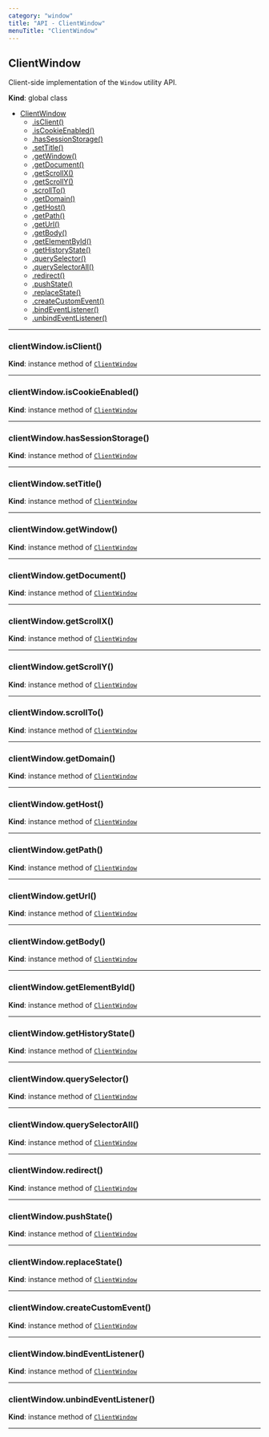 ```yaml
---
category: "window"
title: "API - ClientWindow"
menuTitle: "ClientWindow"
---
```


## ClientWindow&nbsp;<a name="ClientWindow" href="https://github.com/seznam/ima/blob/v17.7.8/packages/core/src/window/ClientWindow.js#L8" target="_blank"><span class="icon"><i class="fas fa-external-link-alt fa-xs"></i></span></a>
Client-side implementation of the <code>Window</code> utility API.

**Kind**: global class  

* [ClientWindow](#ClientWindow)
    * [.isClient()](#ClientWindow+isClient)
    * [.isCookieEnabled()](#ClientWindow+isCookieEnabled)
    * [.hasSessionStorage()](#ClientWindow+hasSessionStorage)
    * [.setTitle()](#ClientWindow+setTitle)
    * [.getWindow()](#ClientWindow+getWindow)
    * [.getDocument()](#ClientWindow+getDocument)
    * [.getScrollX()](#ClientWindow+getScrollX)
    * [.getScrollY()](#ClientWindow+getScrollY)
    * [.scrollTo()](#ClientWindow+scrollTo)
    * [.getDomain()](#ClientWindow+getDomain)
    * [.getHost()](#ClientWindow+getHost)
    * [.getPath()](#ClientWindow+getPath)
    * [.getUrl()](#ClientWindow+getUrl)
    * [.getBody()](#ClientWindow+getBody)
    * [.getElementById()](#ClientWindow+getElementById)
    * [.getHistoryState()](#ClientWindow+getHistoryState)
    * [.querySelector()](#ClientWindow+querySelector)
    * [.querySelectorAll()](#ClientWindow+querySelectorAll)
    * [.redirect()](#ClientWindow+redirect)
    * [.pushState()](#ClientWindow+pushState)
    * [.replaceState()](#ClientWindow+replaceState)
    * [.createCustomEvent()](#ClientWindow+createCustomEvent)
    * [.bindEventListener()](#ClientWindow+bindEventListener)
    * [.unbindEventListener()](#ClientWindow+unbindEventListener)


* * *

### clientWindow.isClient()&nbsp;<a name="ClientWindow+isClient" href="https://github.com/seznam/ima/blob/v17.7.8/packages/core/src/window/ClientWindow.js#L16" target="_blank"><span class="icon"><i class="fas fa-external-link-alt fa-xs"></i></span></a>
**Kind**: instance method of [<code>ClientWindow</code>](#ClientWindow)  

* * *

### clientWindow.isCookieEnabled()&nbsp;<a name="ClientWindow+isCookieEnabled" href="https://github.com/seznam/ima/blob/v17.7.8/packages/core/src/window/ClientWindow.js#L23" target="_blank"><span class="icon"><i class="fas fa-external-link-alt fa-xs"></i></span></a>
**Kind**: instance method of [<code>ClientWindow</code>](#ClientWindow)  

* * *

### clientWindow.hasSessionStorage()&nbsp;<a name="ClientWindow+hasSessionStorage" href="https://github.com/seznam/ima/blob/v17.7.8/packages/core/src/window/ClientWindow.js#L30" target="_blank"><span class="icon"><i class="fas fa-external-link-alt fa-xs"></i></span></a>
**Kind**: instance method of [<code>ClientWindow</code>](#ClientWindow)  

* * *

### clientWindow.setTitle()&nbsp;<a name="ClientWindow+setTitle" href="https://github.com/seznam/ima/blob/v17.7.8/packages/core/src/window/ClientWindow.js#L52" target="_blank"><span class="icon"><i class="fas fa-external-link-alt fa-xs"></i></span></a>
**Kind**: instance method of [<code>ClientWindow</code>](#ClientWindow)  

* * *

### clientWindow.getWindow()&nbsp;<a name="ClientWindow+getWindow" href="https://github.com/seznam/ima/blob/v17.7.8/packages/core/src/window/ClientWindow.js#L59" target="_blank"><span class="icon"><i class="fas fa-external-link-alt fa-xs"></i></span></a>
**Kind**: instance method of [<code>ClientWindow</code>](#ClientWindow)  

* * *

### clientWindow.getDocument()&nbsp;<a name="ClientWindow+getDocument" href="https://github.com/seznam/ima/blob/v17.7.8/packages/core/src/window/ClientWindow.js#L66" target="_blank"><span class="icon"><i class="fas fa-external-link-alt fa-xs"></i></span></a>
**Kind**: instance method of [<code>ClientWindow</code>](#ClientWindow)  

* * *

### clientWindow.getScrollX()&nbsp;<a name="ClientWindow+getScrollX" href="https://github.com/seznam/ima/blob/v17.7.8/packages/core/src/window/ClientWindow.js#L73" target="_blank"><span class="icon"><i class="fas fa-external-link-alt fa-xs"></i></span></a>
**Kind**: instance method of [<code>ClientWindow</code>](#ClientWindow)  

* * *

### clientWindow.getScrollY()&nbsp;<a name="ClientWindow+getScrollY" href="https://github.com/seznam/ima/blob/v17.7.8/packages/core/src/window/ClientWindow.js#L88" target="_blank"><span class="icon"><i class="fas fa-external-link-alt fa-xs"></i></span></a>
**Kind**: instance method of [<code>ClientWindow</code>](#ClientWindow)  

* * *

### clientWindow.scrollTo()&nbsp;<a name="ClientWindow+scrollTo" href="https://github.com/seznam/ima/blob/v17.7.8/packages/core/src/window/ClientWindow.js#L103" target="_blank"><span class="icon"><i class="fas fa-external-link-alt fa-xs"></i></span></a>
**Kind**: instance method of [<code>ClientWindow</code>](#ClientWindow)  

* * *

### clientWindow.getDomain()&nbsp;<a name="ClientWindow+getDomain" href="https://github.com/seznam/ima/blob/v17.7.8/packages/core/src/window/ClientWindow.js#L110" target="_blank"><span class="icon"><i class="fas fa-external-link-alt fa-xs"></i></span></a>
**Kind**: instance method of [<code>ClientWindow</code>](#ClientWindow)  

* * *

### clientWindow.getHost()&nbsp;<a name="ClientWindow+getHost" href="https://github.com/seznam/ima/blob/v17.7.8/packages/core/src/window/ClientWindow.js#L117" target="_blank"><span class="icon"><i class="fas fa-external-link-alt fa-xs"></i></span></a>
**Kind**: instance method of [<code>ClientWindow</code>](#ClientWindow)  

* * *

### clientWindow.getPath()&nbsp;<a name="ClientWindow+getPath" href="https://github.com/seznam/ima/blob/v17.7.8/packages/core/src/window/ClientWindow.js#L124" target="_blank"><span class="icon"><i class="fas fa-external-link-alt fa-xs"></i></span></a>
**Kind**: instance method of [<code>ClientWindow</code>](#ClientWindow)  

* * *

### clientWindow.getUrl()&nbsp;<a name="ClientWindow+getUrl" href="https://github.com/seznam/ima/blob/v17.7.8/packages/core/src/window/ClientWindow.js#L131" target="_blank"><span class="icon"><i class="fas fa-external-link-alt fa-xs"></i></span></a>
**Kind**: instance method of [<code>ClientWindow</code>](#ClientWindow)  

* * *

### clientWindow.getBody()&nbsp;<a name="ClientWindow+getBody" href="https://github.com/seznam/ima/blob/v17.7.8/packages/core/src/window/ClientWindow.js#L138" target="_blank"><span class="icon"><i class="fas fa-external-link-alt fa-xs"></i></span></a>
**Kind**: instance method of [<code>ClientWindow</code>](#ClientWindow)  

* * *

### clientWindow.getElementById()&nbsp;<a name="ClientWindow+getElementById" href="https://github.com/seznam/ima/blob/v17.7.8/packages/core/src/window/ClientWindow.js#L145" target="_blank"><span class="icon"><i class="fas fa-external-link-alt fa-xs"></i></span></a>
**Kind**: instance method of [<code>ClientWindow</code>](#ClientWindow)  

* * *

### clientWindow.getHistoryState()&nbsp;<a name="ClientWindow+getHistoryState" href="https://github.com/seznam/ima/blob/v17.7.8/packages/core/src/window/ClientWindow.js#L152" target="_blank"><span class="icon"><i class="fas fa-external-link-alt fa-xs"></i></span></a>
**Kind**: instance method of [<code>ClientWindow</code>](#ClientWindow)  

* * *

### clientWindow.querySelector()&nbsp;<a name="ClientWindow+querySelector" href="https://github.com/seznam/ima/blob/v17.7.8/packages/core/src/window/ClientWindow.js#L159" target="_blank"><span class="icon"><i class="fas fa-external-link-alt fa-xs"></i></span></a>
**Kind**: instance method of [<code>ClientWindow</code>](#ClientWindow)  

* * *

### clientWindow.querySelectorAll()&nbsp;<a name="ClientWindow+querySelectorAll" href="https://github.com/seznam/ima/blob/v17.7.8/packages/core/src/window/ClientWindow.js#L166" target="_blank"><span class="icon"><i class="fas fa-external-link-alt fa-xs"></i></span></a>
**Kind**: instance method of [<code>ClientWindow</code>](#ClientWindow)  

* * *

### clientWindow.redirect()&nbsp;<a name="ClientWindow+redirect" href="https://github.com/seznam/ima/blob/v17.7.8/packages/core/src/window/ClientWindow.js#L173" target="_blank"><span class="icon"><i class="fas fa-external-link-alt fa-xs"></i></span></a>
**Kind**: instance method of [<code>ClientWindow</code>](#ClientWindow)  

* * *

### clientWindow.pushState()&nbsp;<a name="ClientWindow+pushState" href="https://github.com/seznam/ima/blob/v17.7.8/packages/core/src/window/ClientWindow.js#L180" target="_blank"><span class="icon"><i class="fas fa-external-link-alt fa-xs"></i></span></a>
**Kind**: instance method of [<code>ClientWindow</code>](#ClientWindow)  

* * *

### clientWindow.replaceState()&nbsp;<a name="ClientWindow+replaceState" href="https://github.com/seznam/ima/blob/v17.7.8/packages/core/src/window/ClientWindow.js#L189" target="_blank"><span class="icon"><i class="fas fa-external-link-alt fa-xs"></i></span></a>
**Kind**: instance method of [<code>ClientWindow</code>](#ClientWindow)  

* * *

### clientWindow.createCustomEvent()&nbsp;<a name="ClientWindow+createCustomEvent" href="https://github.com/seznam/ima/blob/v17.7.8/packages/core/src/window/ClientWindow.js#L198" target="_blank"><span class="icon"><i class="fas fa-external-link-alt fa-xs"></i></span></a>
**Kind**: instance method of [<code>ClientWindow</code>](#ClientWindow)  

* * *

### clientWindow.bindEventListener()&nbsp;<a name="ClientWindow+bindEventListener" href="https://github.com/seznam/ima/blob/v17.7.8/packages/core/src/window/ClientWindow.js#L205" target="_blank"><span class="icon"><i class="fas fa-external-link-alt fa-xs"></i></span></a>
**Kind**: instance method of [<code>ClientWindow</code>](#ClientWindow)  

* * *

### clientWindow.unbindEventListener()&nbsp;<a name="ClientWindow+unbindEventListener" href="https://github.com/seznam/ima/blob/v17.7.8/packages/core/src/window/ClientWindow.js#L214" target="_blank"><span class="icon"><i class="fas fa-external-link-alt fa-xs"></i></span></a>
**Kind**: instance method of [<code>ClientWindow</code>](#ClientWindow)  

* * *

